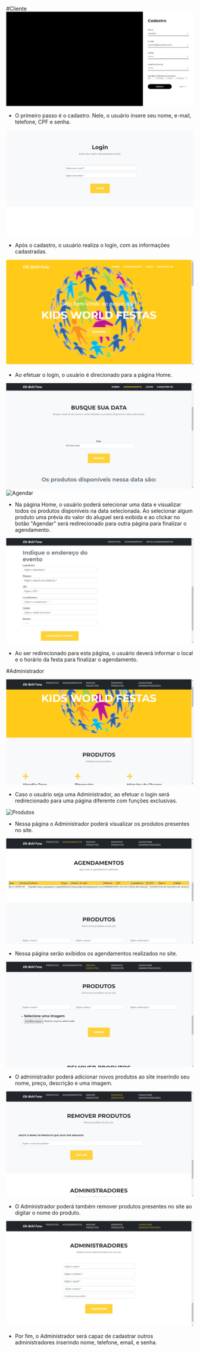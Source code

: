 #Cliente
![Cadastro](https://github.com/cp2-dc-info-projeto-final/catalogo-livros-cpii/blob/master/Documentacao/telas/cadastro.jpg "Cadastro")
- O primeiro passo é o cadastro. Nele, o usuário insere seu nome, e-mail, telefone, CPF e senha. 

![Login](https://github.com/cp2-dc-info-projeto-final/kids-world-festas/blob/master/documentacao/telas/login.png "Login")
- Após o cadastro, o usuário realiza o login, com as informações cadastradas.

![Home](https://github.com/cp2-dc-info-projeto-final/kids-world-festas/blob/master/documentacao/telas/home.png "Home")
- Ao efetuar o login, o usuário é direcionado para a página Home. 

![Agendar](https://github.com/cp2-dc-info-projeto-final/kids-world-festas/blob/master/documentacao/telas/busca1.png "Agendar")
![Agendar](https://github.com/cp2-dc-info-projeto-final/kids-world-festas/blob/master/documentacao/telas/busca2.png"Agendar")
- Na página Home, o usuário poderá selecionar uma data e visualizar todos os produtos disponíveis na data selecionada. Ao selecionar algum produto uma prévia do valor do aluguel será exibida e ao clickar no botão "Agendar" será redirecionado para outra página para finalizar o agendamento.

![Finalizar Agendamento](https://github.com/cp2-dc-info-projeto-final/kids-world-festas/blob/master/documentacao/telas/endereco.png "Finalizar Afendamento")
- Ao ser redirecionado para esta página, o usuário deverá informar o local e o horário da festa para finalizar o agendamento.


#Administrador

![Home Administrador](https://github.com/cp2-dc-info-projeto-final/kids-world-festas/blob/master/documentacao/telas/homeADM.png "Home Administrador")
- Caso o usuário seja uma Administrador, ao efetuar o login será redirecionado para uma página diferente com funções exclusivas.

![Produtos](https://github.com/cp2-dc-info-projeto-final/kids-world-festas/blob/master/documentacao/telas/Produtos.png"Produtos")
- Nessa página o Administrador poderá visualizar os produtos presentes no site.

![Agendamentos](https://github.com/cp2-dc-info-projeto-final/kids-world-festas/blob/master/documentacao/telas/agendamentos.png "Agendamentos")
- Nessa página serão exibidos os agendamentos realizados no site.

![Inserir Produtos](https://github.com/cp2-dc-info-projeto-final/kids-world-festas/blob/master/documentacao/telas/inserirProduto.png "Inserir Produtos")
- O administrador poderá adicionar novos produtos ao site inserindo seu nome, preço, descrição e uma imagem.

![Remover Produtos](https://github.com/cp2-dc-info-projeto-final/kids-world-festas/blob/master/documentacao/telas/removerProduto.png "Remover Produtos")
- O Administrador poderá também remover produtos presentes no site ao digitar o nome do produto.

![Cadastrar Administradores](https://github.com/cp2-dc-info-projeto-final/kids-world-festas/blob/master/documentacao/telas/cadastroADM.png "Cadastrar Administradores")
- Por fim, o Administrador será capaz de cadastrar outros administradores inserindo nome, telefone, email, e senha.

